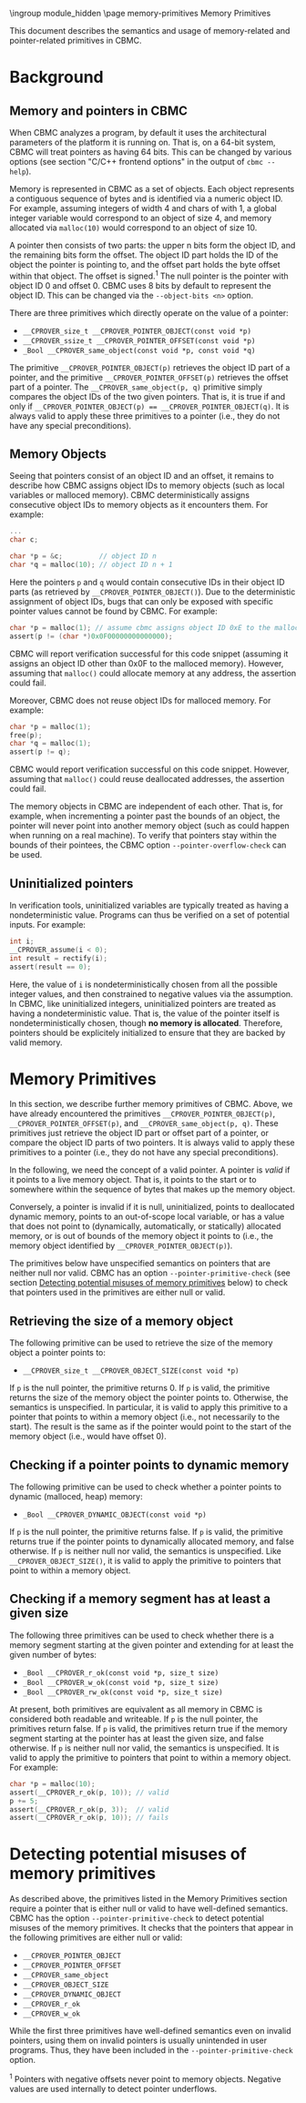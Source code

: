\ingroup module_hidden 
\page memory-primitives Memory Primitives

This document describes the semantics and usage of memory-related and
pointer-related primitives in CBMC.


# Background


## Memory and pointers in CBMC

When CBMC analyzes a program, by default it uses the architectural parameters of
the platform it is running on. That is, on a 64-bit system, CBMC will treat
pointers as having 64 bits. This can be changed by various options (see section
"C/C++ frontend options" in the output of `cbmc --help`).

Memory is represented in CBMC as a set of objects. Each object represents a
contiguous sequence of bytes and is identified via a numeric object ID. For
example, assuming integers of width 4 and chars of with 1, a global integer
variable would correspond to an object of size 4, and memory allocated via
`malloc(10)` would correspond to an object of size 10.

A pointer then consists of two parts: the upper n bits form the object ID, and
the remaining bits form the offset. The object ID part holds the ID of the
object the pointer is pointing to, and the offset part holds the byte offset
within that object. The offset is signed.<sup>1</sup> The null pointer is the
pointer with object ID 0 and offset 0. CBMC uses 8 bits by default to represent
the object ID. This can be changed via the `--object-bits <n>` option.

There are three primitives which directly operate on the value of a pointer:

- `__CPROVER_size_t __CPROVER_POINTER_OBJECT(const void *p)`
- `__CPROVER_ssize_t __CPROVER_POINTER_OFFSET(const void *p)`
- `_Bool __CPROVER_same_object(const void *p, const void *q)`

The primitive `__CPROVER_POINTER_OBJECT(p)` retrieves the object ID part of a
pointer, and the primitive `__CPROVER_POINTER_OFFSET(p)` retrieves the offset
part of a pointer. The `__CPROVER_same_object(p, q)` primitive simply compares
the object IDs of the two given pointers. That is, it is true if and only if
`__CPROVER_POINTER_OBJECT(p) == __CPROVER_POINTER_OBJECT(q)`. It is always valid
to apply these three primitives to a pointer (i.e., they do not have any special
preconditions).

## Memory Objects

Seeing that pointers consist of an object ID and an offset, it remains to
describe how CBMC assigns object IDs to memory objects (such as local variables
or malloced memory). CBMC deterministically assigns consecutive object IDs to
memory objects as it encounters them. For example:

```C
...
char c;

char *p = &c;         // object ID n
char *q = malloc(10); // object ID n + 1

```

Here the pointers `p` and `q` would contain consecutive IDs in their object ID
parts (as retrieved by `__CPROVER_POINTER_OBJECT()`). Due to the deterministic
assignment of object IDs, bugs that can only be exposed with specific pointer
values cannot be found by CBMC. For example:

```C
char *p = malloc(1); // assume cbmc assigns object ID 0xE to the malloced memory
assert(p != (char *)0x0F00000000000000);
```

CBMC will report verification successful for this code snippet (assuming it
assigns an object ID other than 0x0F to the malloced memory). However, assuming
that `malloc()` could allocate memory at any address, the assertion could fail.

Moreover, CBMC does not reuse object IDs for malloced memory. For example:

```C
char *p = malloc(1);
free(p);
char *q = malloc(1);
assert(p != q);
```

CBMC would report verification successful on this code snippet. However,
assuming that `malloc()` could reuse deallocated addresses, the assertion could
fail.

The memory objects in CBMC are independent of each other. That is, for example,
when incrementing a pointer past the bounds of an object, the pointer will never
point into another memory object (such as could happen when running on a real
machine). To verify that pointers stay within the bounds of their pointees, the
CBMC option `--pointer-overflow-check` can be used.

## Uninitialized pointers

In verification tools, uninitialized variables are typically treated as having a
nondeterministic value. Programs can thus be verified on a set of potential
inputs. For example:

```C
int i;
__CPROVER_assume(i < 0);
int result = rectify(i);
assert(result == 0);
```

Here, the value of `i` is nondeterministically chosen from all the possible
integer values, and then constrained to negative values via the assumption.
In CBMC, like uninitialized integers, uninitialized pointers are treated as
having a nondeterministic value. That is, the value of the pointer itself is
nondeterministically chosen, though **no memory is allocated**. Therefore,
pointers should be explicitely initialized to ensure that they are backed by
valid memory.


# Memory Primitives

In this section, we describe further memory primitives of CBMC. Above, we have
already encountered the primitives `__CPROVER_POINTER_OBJECT(p)`,
`__CPROVER_POINTER_OFFSET(p)`, and `__CPROVER_same_object(p, q)`. These
primitives just retrieve the object ID part or offset part of a pointer, or
compare the object ID parts of two pointers. It is always valid to apply these
primitives to a pointer (i.e., they do not have any special preconditions).

In the following, we need the concept of a valid pointer. A pointer is *valid*
if it points to a live memory object. That is, it points to the start or to
somewhere within the sequence of bytes that makes up the memory object.

Conversely, a pointer is invalid if it is null, uninitialized,  points to
deallocated dynamic memory, points to an out-of-scope local variable, or has a
value that does not point to (dynamically, automatically, or statically)
allocated memory, or is out of bounds of the memory object it points to (i.e.,
the memory object identified by `__CPROVER_POINTER_OBJECT(p)`).

The primitives below have unspecified semantics on pointers that are neither
null nor valid. CBMC has an option `--pointer-primitive-check` (see section
[Detecting potential misuses of memory primitives](#detecting-potential-misuses-of-memory-primitives) below)
to check that pointers used in the primitives are either null or valid.


## Retrieving the size of a memory object

The following primitive can be used to retrieve the size of the memory object a
pointer points to:

- `__CPROVER_size_t __CPROVER_OBJECT_SIZE(const void *p)`

If `p` is the null pointer, the primitive returns 0. If `p` is valid, the
primitive returns the size of the memory object the pointer points to.
Otherwise, the semantics is unspecified. In particular, it is valid to apply
this primitive to a pointer that points to within a memory object (i.e., not
necessarily to the start). The result is the same as if the pointer would point
to the start of the memory object (i.e., would have offset 0).


## Checking if a pointer points to dynamic memory

The following primitive can be used to check whether a pointer points to dynamic
(malloced, heap) memory:

- `_Bool __CPROVER_DYNAMIC_OBJECT(const void *p)`

If `p` is the null pointer, the primitive returns false. If `p` is valid, the
primitive returns true if the pointer points to dynamically allocated memory,
and false otherwise. If `p` is neither null nor valid, the semantics is
unspecified. Like `__CPROVER_OBJECT_SIZE()`, it is valid to apply the primitive
to pointers that point to within a memory object.


## Checking if a memory segment has at least a given size

The following three primitives can be used to check whether there is a
memory segment starting at the given pointer and extending for at least the
given number of bytes:

- `_Bool __CPROVER_r_ok(const void *p, size_t size)`
- `_Bool __CPROVER_w_ok(const void *p, size_t size)`
- `_Bool __CPROVER_rw_ok(const void *p, size_t size)`

At present, both primitives are equivalent as all memory in CBMC is considered
both readable and writeable. If `p` is the null pointer, the primitives return
false. If `p` is valid, the primitives return true if the memory segment
starting at the pointer has at least the given size, and false otherwise. If `p`
is neither null nor valid, the semantics is unspecified. It is valid to apply
the primitive to pointers that point to within a memory object. For example:

```C
char *p = malloc(10);
assert(__CPROVER_r_ok(p, 10)); // valid
p += 5;
assert(__CPROVER_r_ok(p, 3));  // valid
assert(__CPROVER_r_ok(p, 10)); // fails
```

# Detecting potential misuses of memory primitives

As described above, the primitives listed in the Memory Primitives section
require a pointer that is either null or valid to have well-defined semantics.
CBMC has the option `--pointer-primitive-check` to detect potential misuses of
the memory primitives. It checks that the pointers that appear in the following
primitives are either null or valid:

- `__CPROVER_POINTER_OBJECT`
- `__CPROVER_POINTER_OFFSET`
- `__CPROVER_same_object`
- `__CPROVER_OBJECT_SIZE`
- `__CPROVER_DYNAMIC_OBJECT`
- `__CPROVER_r_ok`
- `__CPROVER_w_ok`

While the first three primitives have well-defined semantics even on invalid
pointers, using them on invalid pointers is usually unintended in user programs.
Thus, they have been included in the `--pointer-primitive-check` option.

<sup>1</sup> Pointers with negative offsets never point to memory objects.
Negative values are used internally to detect pointer underflows.


